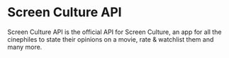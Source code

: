 # Screen Culture API

Screen Culture API is the official API for Screen Culture, an app for all the cinephiles to state their opinions on a movie, rate & watchlist them and many more.


